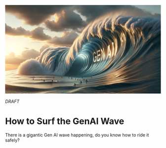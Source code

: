 <banner class="page-header" role="banner">
  <img src="../assets/images/agi/surfing_genai2.webp" alt="Banner Image" style="">
</banner>

*DRAFT*

# How to Surf the GenAI Wave

There is a gigantic Gen AI wave happening, do you know how to ride it safely?





<!-- <banner class="page-header" role="banner">
  <img src="../assets/images/q3.webp" alt="Banner Image">
</banner> -->

